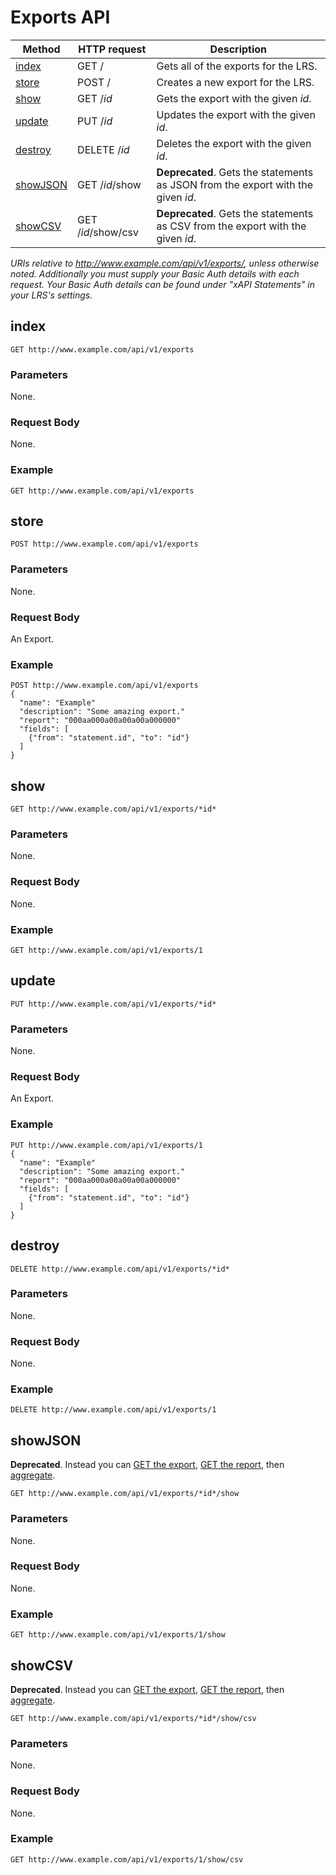 ---
---

# Exports API

Method | HTTP request | Description
--- | --- | ---
[index](#index) | GET / | Gets all of the exports for the LRS.
[store](#store) | POST / | Creates a new export for the LRS.
[show](#show) | GET /*id* | Gets the export with the given *id*.
[update](#update) | PUT /*id* | Updates the export with the given *id*.
[destroy](#destroy) | DELETE /*id* | Deletes the export with the given *id*.
[showJSON](#showjson) | GET /*id*/show | **Deprecated**. Gets the statements as JSON from the export with the given *id*.
[showCSV](#showcsv) | GET /*id*/show/csv | **Deprecated**. Gets the statements as CSV from the export with the given *id*.


*URIs relative to http://www.example.com/api/v1/exports/, unless otherwise noted. Additionally you must supply your Basic Auth details with each request. Your Basic Auth details can be found under "xAPI Statements" in your LRS's settings.*

## index
```
GET http://www.example.com/api/v1/exports
```

### Parameters
None.

### Request Body
None.

### Example

    GET http://www.example.com/api/v1/exports

## store
```
POST http://www.example.com/api/v1/exports
```

### Parameters
None.

### Request Body
An Export.

### Example

    POST http://www.example.com/api/v1/exports
    {
      "name": "Example"
      "description": "Some amazing export."
      "report": "000aa000a00a00a00a000000"
      "fields": [
        {"from": "statement.id", "to": "id"}
      ]
    }


## show
```
GET http://www.example.com/api/v1/exports/*id*
```

### Parameters
None.

### Request Body
None.

### Example

    GET http://www.example.com/api/v1/exports/1


## update
```
PUT http://www.example.com/api/v1/exports/*id*
```

### Parameters
None.

### Request Body
An Export.

### Example

    PUT http://www.example.com/api/v1/exports/1
    {
      "name": "Example"
      "description": "Some amazing export."
      "report": "000aa000a00a00a00a000000"
      "fields": [
        {"from": "statement.id", "to": "id"}
      ]
    }


## destroy
```
DELETE http://www.example.com/api/v1/exports/*id*
```

### Parameters
None.

### Request Body
None.

### Example

    DELETE http://www.example.com/api/v1/exports/1


## showJSON
**Deprecated**. Instead you can [GET the export](#show), [GET the report](http://docs.learninglocker.net/report_api/#show), then [aggregate](http://docs.learninglocker.net/statements_api/#aggregate).
```
GET http://www.example.com/api/v1/exports/*id*/show
```

### Parameters
None.

### Request Body
None.

### Example

    GET http://www.example.com/api/v1/exports/1/show


## showCSV
**Deprecated**. Instead you can [GET the export](#show), [GET the report](http://docs.learninglocker.net/report_api/#show), then [aggregate](http://docs.learninglocker.net/statements_api/#aggregate).
```
GET http://www.example.com/api/v1/exports/*id*/show/csv
```

### Parameters
None.

### Request Body
None.

### Example

    GET http://www.example.com/api/v1/exports/1/show/csv
